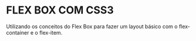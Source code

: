 
# FLEX BOX COM CSS3

Utilizando os conceitos do Flex Box para fazer um layout básico com o flex-container e o flex-item.